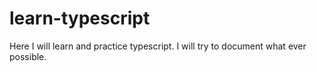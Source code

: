 # learn-typescript
Here I will learn and practice typescript.
I will try to document what ever possible.
